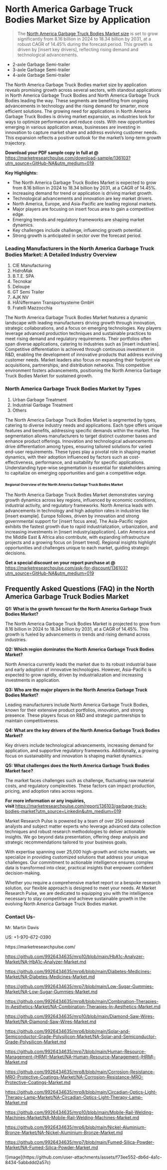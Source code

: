 <h1>North America Garbage Truck Bodies Market&nbsp;Size by Application</h1><blockquote><p>The <a href="https://marketresearchpulse.com/download-sample/136103?utm_source=GitHub-NA&amp;utm_medium=019">North America Garbage Truck Bodies Market size</a> is set to grow significantly from 8.16 billion in 2024 to 18.34 billion by 2031, at a robust CAGR of 14.45% during the forecast period. This growth is driven by [insert key drivers], reflecting rising demand and technological advancements.</p></blockquote><ul><li>2-axle Garbage Semi-trailer<li> 3-axle Garbage Semi-trailer<li> 4-axle Garbage Semi-trailer</li></ul><p>The North America Garbage Truck Bodies market size by application reveals promising growth across several sectors, with standout applications in North America Garbage Truck Bodies and North America Garbage Truck Bodies leading the way. These segments are benefiting from ongoing advancements in technology and the rising demand for smarter, more efficient solutions. The growing need for applications in North America Garbage Truck Bodies is driving market expansion, as industries look for ways to optimize performance and reduce costs. With new opportunities emerging in various application areas, businesses are investing in innovation to capture market share and address evolving customer needs. This expansion reflects a positive outlook for the market’s long-term growth trajectory.</p><p><strong>Download your PDF sample copy in full at @ </strong><a href="https://marketresearchpulse.com/download-sample/136103?utm_source=GitHub-NA&amp;utm_medium=019">https://marketresearchpulse.com/download-sample/136103?utm_source=GitHub-NA&amp;utm_medium=019</a></p><p><strong>Key Highlights: </strong></p><ul><li>The North America Garbage Truck Bodies Market is expected to grow from 8.16 billion in 2024 to 18.34 billion by 2031, at a CAGR of 14.45%.</li><li>Increasing demand for trend or application is driving market growth.</li><li>Technological advancements and innovation are key market drivers.</li><li>North America, Europe, and Asia-Pacific are leading regional markets.</li><li>Major players are focusing on insert focus area to gain a competitive edge.</li><li>Emerging trends and regulatory frameworks are shaping market dynamics.</li><li>Key challenges include challenge, influencing growth potential.</li><li>Strong growth is anticipated in sector over the forecast period.</li></ul><h3>Leading Manufacturers in the North America Garbage Truck Bodies Market: A Detailed Industry Overview</h3><ol><li>CIE Manufacturing</li><li>HidroMak</li><li>B.T.E. SPA</li><li>Tecnokar</li><li>Deloupe</li><li>GT Semi Trailer</li><li>AJK NV</li><li>HÃ¼ffermann Transportsysteme GmbH</li><li>Fratelli Mazzocchia</li></ol><div class="flex max-w-full flex-col flex-grow"><div class="min-h-8 text-message flex w-full flex-col items-end gap-2 whitespace-normal break-words [.text-message+&amp;]:mt-5" dir="auto" data-message-author-role="assistant" data-message-id="fd8432e4-4910-450d-b182-61b7bfb0a01f" data-message-model-slug="gpt-4o"><div class="flex w-full flex-col gap-1 empty:hidden first:pt-[3px]"><div class="markdown prose w-full break-words dark:prose-invert light"><p>The North America Garbage Truck Bodies Market features a dynamic landscape with leading manufacturers driving growth through innovation, strategic collaborations, and a focus on emerging technologies. Key players leverage advanced production techniques and sustainable practices to meet rising demand and regulatory requirements. Their portfolios often span diverse applications, catering to industries such as [insert industries]. Competitive differentiation is achieved through continuous investment in R&amp;D, enabling the development of innovative products that address evolving customer needs. Market leaders also focus on expanding their footprint via acquisitions, partnerships, and distribution networks. This competitive environment fosters advancements, positioning the North America Garbage Truck Bodies Market for sustained growth.</p></div></div></div></div><h3>North America Garbage Truck Bodies Market by Types</h3><ol><li>Urban Garbage Treatment<li> Industrial Garbage Treatment<li> Others</li></ol><div class="flex max-w-full flex-col flex-grow"><div class="min-h-8 text-message flex w-full flex-col items-end gap-2 whitespace-normal break-words [.text-message+&amp;]:mt-5" dir="auto" data-message-author-role="assistant" data-message-id="084470be-0bb7-4664-bddf-5156b4f41249" data-message-model-slug="gpt-4o-mini"><div class="flex w-full flex-col gap-1 empty:hidden first:pt-[3px]"><div class="markdown prose w-full break-words dark:prose-invert light"><p>The North America Garbage Truck Bodies Market is segmented by types, catering to diverse industry needs and applications. Each type offers unique features and benefits, addressing specific demands within the market. The segmentation allows manufacturers to target distinct customer bases and enhance product offerings. Innovation and technological advancements drive differentiation among types, ensuring tailored solutions for varied end-user requirements. These types play a pivotal role in shaping market dynamics, with their adoption influenced by factors such as cost-effectiveness, performance, and suitability for specific applications. Understanding type-wise segmentation is essential for stakeholders aiming to capitalize on emerging opportunities and gain a competitive edge.</p></div></div></div></div><h3><span style="font-size: 11px;">Regional Overview of the North America Garbage Truck Bodies Market</span></h3><div class="flex max-w-full flex-col flex-grow"><div class="min-h-8 text-message flex w-full flex-col items-end gap-2 whitespace-normal break-words [.text-message+&amp;]:mt-5" dir="auto" data-message-author-role="assistant" data-message-id="e9038762-ce64-4e30-91c9-9bd413514231" data-message-model-slug="gpt-4o-mini"><div class="flex w-full flex-col gap-1 empty:hidden first:pt-[3px]"><div class="markdown prose w-full break-words dark:prose-invert light"><p>The North America Garbage Truck Bodies Market demonstrates varying growth dynamics across key regions, influenced by economic conditions, industrial activity, and regulatory frameworks. North America leads with advancements in technology and high adoption rates in industries like [insert example]. Europe follows, driven by innovation and strong governmental support for [insert focus area]. The Asia-Pacific region exhibits the fastest growth due to rapid industrialization, urbanization, and increasing investments in [insert industry/application]. Latin America and the Middle East &amp; Africa also contribute, with expanding infrastructure projects and a growing focus on [insert trend]. Regional insights highlight opportunities and challenges unique to each market, guiding strategic decisions.</p></div></div></div></div><p><strong>Get a special discount on your report purchase at @ </strong><a href="https://marketresearchpulse.com/ask-for-discount/136103?utm_source=GitHub-NA&amp;utm_medium=019">https://marketresearchpulse.com/ask-for-discount/136103?utm_source=GitHub-NA&amp;utm_medium=019</a></p><h2>Frequently Asked Questions (FAQ) in the North America Garbage Truck Bodies Market</h2><p><strong>Q1: What is the growth forecast for the North America Garbage Truck Bodies Market?</strong></p><p>The North America Garbage Truck Bodies Market is projected to grow from 8.16 billion in 2024 to 18.34 billion by 2031, at a CAGR of 14.45%. This growth is fueled by advancements in trends and rising demand across industries.</p><p><strong>Q2: Which region dominates the North America Garbage Truck Bodies Market?</strong></p><p>North America currently leads the market due to its robust industrial base and early adoption of innovative technologies. However, Asia-Pacific is expected to grow rapidly, driven by industrialization and increasing investments in application.</p><p><strong>Q3: Who are the major players in the North America Garbage Truck Bodies Market?</strong></p><p>Leading manufacturers include North America Garbage Truck Bodies, known for their extensive product portfolios, innovation, and strong presence. These players focus on R&amp;D and strategic partnerships to maintain competitiveness.</p><p><strong>Q4: What are the key drivers of the North America Garbage Truck Bodies Market?</strong></p><p>Key drivers include technological advancements, increasing demand for application, and supportive regulatory frameworks. Additionally, a growing focus on sustainability and innovation is shaping market dynamics.</p><p><strong>Q5: What challenges does the North America Garbage Truck Bodies Market face?</strong></p><p>The market faces challenges such as challenge, fluctuating raw material costs, and regulatory complexities. These factors can impact production, pricing, and adoption rates across regions.</p><p><strong>For more information or any inquiries, visit&nbsp;</strong><a href="https://marketresearchpulse.com/report/136103/garbage-truck-bodies-market?utm_source=Linkedin&utm_medium=019">https://marketresearchpulse.com/report/136103/garbage-truck-bodies-market?utm_source=Linkedin&utm_medium=019</a></p><p>Market Research Pulse is powered by a team of over 250 seasoned analysts and subject matter experts who leverage advanced data collection techniques and robust research methodologies to deliver actionable insights. We go beyond data presentation, offering deep analysis and strategic recommendations tailored to your business goals.</p><p>With expertise spanning over 25,000 high-growth and niche markets, we specialize in providing customized solutions that address your unique challenges. Our commitment to actionable intelligence ensures complex data is transformed into clear, practical insights that empower confident decision-making.</p><p>Whether you require a comprehensive market report or a bespoke research solution, our flexible approach is designed to meet your needs. At Market Research Pulse, we are dedicated to equipping you with the intelligence necessary to stay competitive and achieve sustainable growth in the evolving North America Garbage Truck Bodies market.</p><h3><strong>Contact Us-</strong></h3><p>Mr. Martin Davis</p><p>US: +1-970-672-0390</p><p>https://marketresearchpulse.com/</p><p><a href="https://github.com/9926434635/mrp10/blob/main/HbA1c-Analyzer-Market/NA-HbA1c-Analyzer-Market.md">https://github.com/9926434635/mrp10/blob/main/HbA1c-Analyzer-Market/NA-HbA1c-Analyzer-Market.md</a></p><p><a href="https://github.com/9926434635/mrp6/blob/main/Diabetes-Medicines-Market/NA-Diabetes-Medicines-Market.md">https://github.com/9926434635/mrp6/blob/main/Diabetes-Medicines-Market/NA-Diabetes-Medicines-Market.md</a></p><p><a href="https://github.com/9926434635/mrp7/blob/main/Low-Sugar-Gummies-Market/NA-Low-Sugar-Gummies-Market.md">https://github.com/9926434635/mrp7/blob/main/Low-Sugar-Gummies-Market/NA-Low-Sugar-Gummies-Market.md</a></p><p><a href="https://github.com/9926434635/mrp8/blob/main/Combination-Therapies-In-Aesthetics-Market/NA-Combination-Therapies-In-Aesthetics-Market.md">https://github.com/9926434635/mrp8/blob/main/Combination-Therapies-In-Aesthetics-Market/NA-Combination-Therapies-In-Aesthetics-Market.md</a></p><p><a href="https://github.com/9926434635/mrp10/blob/main/Diamond-Saw-Wires-Market/NA-Diamond-Saw-Wires-Market.md">https://github.com/9926434635/mrp10/blob/main/Diamond-Saw-Wires-Market/NA-Diamond-Saw-Wires-Market.md</a></p><p><a href="https://github.com/9926434635/mrp6/blob/main/Solar-and-Semiconductor-Grade-Polysilicon-Market/NA-Solar-and-Semiconductor-Grade-Polysilicon-Market.md">https://github.com/9926434635/mrp6/blob/main/Solar-and-Semiconductor-Grade-Polysilicon-Market/NA-Solar-and-Semiconductor-Grade-Polysilicon-Market.md</a></p><p><a href="https://github.com/9926434635/mrp7/blob/main/Human-Resource-Management-(HRM)-Market/NA-Human-Resource-Management-(HRM)-Market.md">https://github.com/9926434635/mrp7/blob/main/Human-Resource-Management-(HRM)-Market/NA-Human-Resource-Management-(HRM)-Market.md</a></p><p><a href="https://github.com/9926434635/mrp8/blob/main/Corrosion-Resistance-MRO-Protective-Coatings-Market/NA-Corrosion-Resistance-MRO-Protective-Coatings-Market.md">https://github.com/9926434635/mrp8/blob/main/Corrosion-Resistance-MRO-Protective-Coatings-Market/NA-Corrosion-Resistance-MRO-Protective-Coatings-Market.md</a></p><p><a href="https://github.com/9926434635/mrp9/blob/main/Circadian-Optics-Light-Therapy-Lamp-Market/NA-Circadian-Optics-Light-Therapy-Lamp-Market.md">https://github.com/9926434635/mrp9/blob/main/Circadian-Optics-Light-Therapy-Lamp-Market/NA-Circadian-Optics-Light-Therapy-Lamp-Market.md</a></p><p><a href="https://github.com/9926434635/mrp10/blob/main/Mobile-Rail-Welding-Machines-Market/NA-Mobile-Rail-Welding-Machines-Market.md">https://github.com/9926434635/mrp10/blob/main/Mobile-Rail-Welding-Machines-Market/NA-Mobile-Rail-Welding-Machines-Market.md</a></p><p><a href="https://github.com/9926434635/mrp6/blob/main/Nickel-Aluminium-Bronze-Market/NA-Nickel-Aluminium-Bronze-Market.md">https://github.com/9926434635/mrp6/blob/main/Nickel-Aluminium-Bronze-Market/NA-Nickel-Aluminium-Bronze-Market.md</a></p><p><a href="https://github.com/9926434635/mrp7/blob/main/Fumed-Silica-Powder-Market/NA-Fumed-Silica-Powder-Market.md">https://github.com/9926434635/mrp7/blob/main/Fumed-Silica-Powder-Market/NA-Fumed-Silica-Powder-Market.md</a></p>
![image](https://github.com/user-attachments/assets/f73ee552-db6d-4a1c-8434-5abbddd2a57c)
